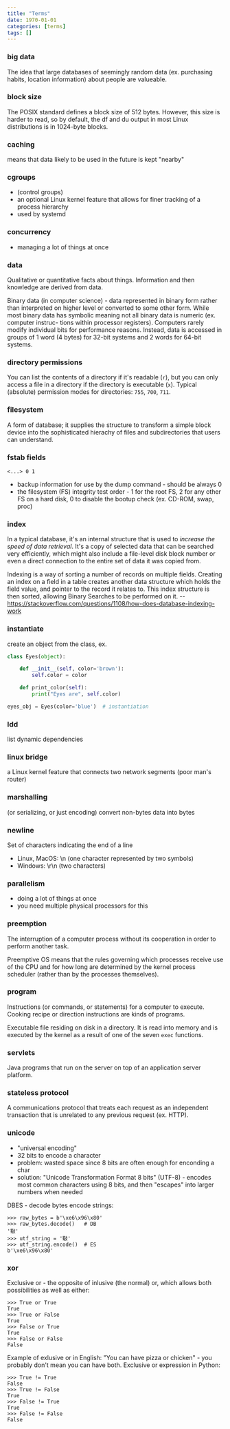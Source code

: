 ```yaml
---
title: "Terms"
date: 1970-01-01
categories: [terms]
tags: []
---
```


### big data

The idea that large databases of seemingly random data (ex. purchasing habits, location information) about people are valueable.

### block size

The POSIX standard defines a block size of 512 bytes. However, this size is harder to read, so by default, the df and du output in most Linux distributions is in 1024-byte blocks.

### caching

means that data likely to be used in the future is kept "nearby"

### cgroups

* (control groups)
* an optional Linux kernel feature that allows for finer tracking of a process hierarchy
* used by systemd

### concurrency

* managing a lot of things at once

### data

Qualitative or quantitative facts about things. Information and then knowledge
are derived from data.

Binary data (in computer science) - data represented in binary form rather than
interpreted on higher level or converted to some other form. While most binary
data has symbolic meaning not all binary data is numeric (ex. computer instruc-
tions within processor registers). Computers rarely modify individual bits for
performance reasons. Instead, data is accessed in groups of 1 word (4 bytes) for
32-bit systems and 2 words for 64-bit systems.

### directory permissions

You can list the contents of a directory if it's readable (`r`), but you can only access a file in a directory if the directory is executable (`x`). Typical (absolute) permission modes for directories: `755`, `700`, `711`.

### filesystem

A form of database; it supplies the structure to transform a simple block device into the sophisticated hierachy of files and subdirectories that users can understand.

### fstab fields

```
<...> 0 1
```

* backup information for use by the dump command - should be always 0
* the filesystem (FS) integrity test order - 1 for the root FS, 2 for any other FS on a hard disk, 0 to disable the bootup check (ex. CD-ROM, swap, proc)

### index

In a typical database, it's an internal structure that is used to *increase the speed of data retrieval*. It's a copy of selected data that can be searched very efficiently, which might also include a file-level disk block number or even a direct connection to the entire set of data it was copied from.

Indexing is a way of sorting a number of records on multiple fields. Creating an index on a field in a table creates another data structure which holds the field value, and pointer to the record it relates to. This index structure is then sorted, allowing Binary Searches to be performed on it. -- https://stackoverflow.com/questions/1108/how-does-database-indexing-work

### instantiate

create an object from the class, ex.

```python
class Eyes(object):

    def __init__(self, color='brown'):
        self.color = color

    def print_color(self):
        print("Eyes are", self.color)

eyes_obj = Eyes(color='blue')  # instantiation
```

### ldd

list dynamic dependencies

### linux bridge

a Linux kernel feature that connects two network segments (poor man's router)

### marshalling

(or serializing, or just encoding) convert non-bytes data into bytes

### newline

Set of characters indicating the end of a line

* Linux, MacOS: \n (one character represented by two symbols)
* Windows: \r\n (two characters)

### parallelism

* doing a lot of things at once
* you need multiple physical processors for this

### preemption

The interruption of a computer process without its cooperation in order to
perform another task.

Preemptive OS means that the rules governing which
processes receive use of the CPU and for how long are determined by the kernel
process scheduler (rather than by the processes themselves).

### program

Instructions (or commands, or statements) for a computer to execute. Cooking
recipe or direction instructions are kinds of programs.

Executable file residing on disk in a directory. It is read into memory and is
executed by the kernel as a result of one of the seven `exec` functions.

### servlets

Java programs that run on the server on top of an application server platform.

### stateless protocol

A communications protocol that treats each request as an independent
transaction that is unrelated to any previous request (ex. HTTP).

### unicode

- "universal encoding"
- 32 bits to encode a character
- problem: wasted space since 8 bits are often enough for enconding a char
- solution: "Unicode Transformation Format 8 bits" (UTF-8) - encodes most
  common characters using 8 bits, and then "escapes" into larger numbers when
  needed

DBES - decode bytes encode strings:

```
>>> raw_bytes = b'\xe6\x96\x80'
>>> raw_bytes.decode()   # DB
'斀'
>>> utf_string = '斀'
>>> utf_string.encode()  # ES
b'\xe6\x96\x80'
```

### xor

Exclusive or - the opposite of inlusive (the normal) or, which allows both
possibilities as well as either:

    >>> True or True
    True
    >>> True or False
    True
    >>> False or True
    True
    >>> False or False
    False

Example of exlusive or in English: "You can have pizza or chicken" - you probably
don't mean you can have both. Exclusive or expression in Python:

    >>> True != True
    False
    >>> True != False
    True
    >>> False != True
    True
    >>> False != False
    False
